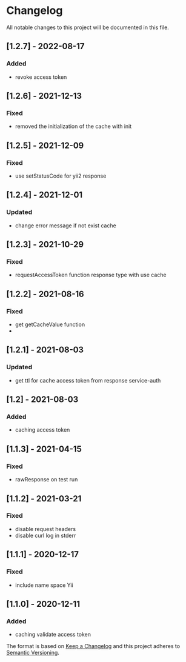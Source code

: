 # Changelog
All notable changes to this project will be documented in this file.

## [1.2.7] - 2022-08-17
### Added
- revoke access token

## [1.2.6] - 2021-12-13
### Fixed
- removed the initialization of the cache with init

## [1.2.5] - 2021-12-09
### Fixed
- use setStatusCode for yii2 response

## [1.2.4] - 2021-12-01
### Updated
- change error message if not exist cache

## [1.2.3] - 2021-10-29
### Fixed
- requestAccessToken function response type with use cache

## [1.2.2] - 2021-08-16
### Fixed
- get getCacheValue function
- 
## [1.2.1] - 2021-08-03
### Updated
- get ttl for cache access token from response service-auth

## [1.2] - 2021-08-03
### Added
- caching access token

## [1.1.3] - 2021-04-15
### Fixed
- rawResponse on test run

## [1.1.2] - 2021-03-21
### Fixed
- disable request headers
- disable curl log in stderr

## [1.1.1] - 2020-12-17
### Fixed
- include name space Yii

## [1.1.0] - 2020-12-11
### Added
- caching validate access token

The format is based on [Keep a Changelog](http://keepachangelog.com/en/1.0.0/)
and this project adheres to [Semantic Versioning](http://semver.org/spec/v2.0.0.html).
